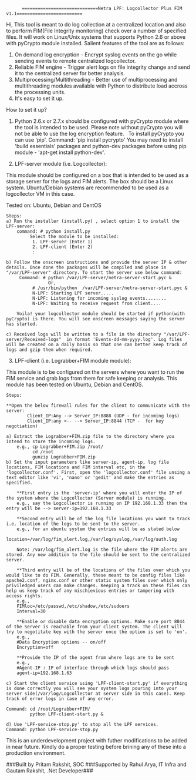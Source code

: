           =============================Netra LPF: Logcollector Plus FIM v1.1=========================

Hi, This tool is meant to do log collection at a centralized location and also to perform FIM(File Integrity monitoring) check over a number of specified files. It will work on Linux/Unix systems that supports Python 2.6 or above with pyCrypto module installed. Salient features of the tool are as follows:

1) On demand log encryption - Encrypt syslog events on the go while sending events to remote centralized logcollector.
2) Reliable FIM engine - Trigger alert logs on file integrity change and send it to the centralized server for better analysis.
3) Multiprocessing/Multithreading - Better use of multiprocessing and multithreading modules available with Python to distribute load accross the processing units.
4) It's easy to set it up.

How to set it up?

1) Python 2.6.x or 2.7.x should be configured with pyCrypto module where the tool is intended to be used. Please note without pyCrypto you will not be able to use the log encryption feature.
   To install pyCrypto you can use 'pip'. Command: 'pip install pycrypto'
   You may need to install 'build essentials' packages and python-dev packages before using pip module - 'apt-get install python-dev'.
   
2) LPF-server module (i.e. Logcollector):

This module should be configured on a box that is intended to be used as a storage server for the logs and FIM alerts. The box should be a Linux system. Ubuntu/Debian systems are recommended to be used as a logcollector VM in this case. 

Tested on: Ubuntu, Debian and CentOS
	
	Steps:
	a) Run the installer (install.py) , select option 1 to install the LPF-server:
		command: # python install.py
			 Select the module to be installed:
 			  1. LPF-server (Enter 1)
 			  2. LPF-client (Enter 2)
 			  :		

	b) Follow the onscreen instructions and provide the server IP & other details. Once done the packages will be compiled and place in "/var/LPF-server" directory. To start the server use below command: 
		 Command: # python /var/LPF-server/netra-server-start.pyc &
					Or,
			  # /usr/bin/python  /var/LPF-server/netra-server-start.pyc &
			  N-LPF: Starting LPF server.....
			  N-LPF: Listening for incoming syslog events........
			  N-LPF: Waiting to receive request from client....

		Voila! your logcollector module should be started if python(with pyCrypto) is there. You will see onscreen messages saying the server has started.

	c) Received logs will be written to a file in the directory "/var/LPF-server/Received-logs"  in format 'Events-dd-mm-yyyy.log'. Log files will be created on a daily basis so that one can better keep track of logs and gzip them when required.
	
3) LPF-client (i.e. Lograbber+FIM module module):
	
This module is to be configured on the servers where you want to run the FIM service and grab logs from them for safe keeping or analysis. This module has been tested on Ubuntu, Debian and CentOS.

	Steps:
	
	**Open the below firewall rules for the client to communicate with the server:
			Client_IP:Any --> Server_IP:8888 (UDP - for incoming logs)
			Client_IP:any <-- --> Server_IP:8844 (TCP -  for key negotiation)
			
	a) Extract the Lograbber+FIM.zip file to the directory where you intend to store the incoming logs.
		e.g., cp Lograbber+FIM.zip /root/
			  cd /root
			  gunzip Lograbber+FIM.zip
	b) Set the input parameters like server-ip, agent-ip, log file locations, FIM locations and FIM interval etc, in the 'logcollector.conf'. First, open the 'logcollector.conf' file unsing a text editor like 'vi', 'nano' or 'gedit' and make the entries as specified.
	
		**First entry is the 'server-ip' where you will enter the IP of the system where the Logcollector (Server module) is running.
		e.g., say the Logcollector is running on IP 192.168.1.33 then the entry will be --> server-ip=192.168.1.33

		**Second entry will be of the log file locations you want to track i.e. location of the logs to be sent to the server.
		e.g., for an ubuntu system the entries will be as stated below
			  location=/var/log/fim_alert.log,/var/log/syslog,/var/log/auth.log

		Note: /var/log/fim_alert.log is the file where the FIM alerts are stored. Any new addition to the file should be sent to the centralized server.
		
		**Third entry will be of the locations of the files over which you would like to do FIM. Generally, these meant to be config files like apache2.conf, nginx.conf or other static system files over which only priviledged users can make changes. Keeping a track on these files can help us keep track of any mischievious entries or tampering with access rights.
		e.g.,
		FIMloc=/etc/passwd,/etc/shadow,/etc/sudoers
		Interval=30

		**Enable or disable data encryption options. Make sure port 8844 of the Server is reachable from your client system. The client will try to negotitate key with the server once the option is set to 'on'.
		e.g.,
		#Data Encryption options -- on/off
		Encryption=off

		**Provide the IP of the agent from where logs are to be sent
		e.g.,
		#Agent-IP : IP of interface through which logs should pass
		agent-ip=192.168.1.63
		
	c) Start the client service using 'LPF-client-start.py' if everything is done correctly you will see your system logs pouring into your server side(/var/log/Logcollector at server side in this case). Keep track of error logs in case of any error.
	
	Command: cd /root/Lograbber+FIM/
			 python LPF-client-start.py &

	d) Use 'LPF-service-stop.py' to stop all the LPF services.
	Command: python LPF-service-stop.py 
	
This is an underdevelopment project with futher modifications to be added in near future. Kindly do a proper testing before brining any of these into a production environment. 

###Built by Pritam Rakshit, SOC 
###Supported by Rahul Arya, IT Infra and Gautam Rakshit, .Net Developer###
